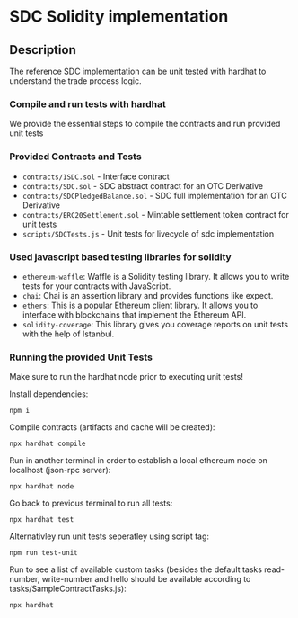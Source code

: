 # SDC Solidity implementation

## Description
The reference SDC implementation can be unit tested with hardhat to understand the trade process logic.

### Compile and run tests with hardhat
We provide the essential steps to compile the contracts and run provided unit tests

### Provided Contracts and Tests
- `contracts/ISDC.sol` - Interface contract
- `contracts/SDC.sol` - SDC abstract contract for an OTC Derivative
- `contracts/SDCPledgedBalance.sol` - SDC full implementation for an OTC Derivative
- `contracts/ERC20Settlement.sol` - Mintable settlement token contract for unit tests
- `scripts/SDCTests.js` - Unit tests for livecycle of sdc implementation

### Used javascript based testing libraries for solidity
- `ethereum-waffle`: Waffle is a Solidity testing library. It allows you to write tests for your contracts with JavaScript.
- `chai`: Chai is an assertion library and provides functions like expect.
- `ethers`: This is a popular Ethereum client library. It allows you to interface with blockchains that implement the Ethereum API.
- `solidity-coverage`: This library gives you coverage reports on unit tests with the help of Istanbul.

### Running the provided Unit Tests

Make sure to run the hardhat node prior to executing unit tests!

Install dependencies:
```shell
npm i
```

Compile contracts (artifacts and cache will be created):
```shell
npx hardhat compile
```

Run in another terminal in order to establish a local ethereum node on localhost (json-rpc server):
```shell
npx hardhat node
```

Go back to previous terminal to run all tests:
```shell
npx hardhat test
```

Alternativley run unit tests seperatley using script tag:
```shell
npm run test-unit
```

Run to see a list of available custom tasks (besides the default tasks read-number, write-number and hello should be available according to tasks/SampleContractTasks.js):
```shell
npx hardhat
```

